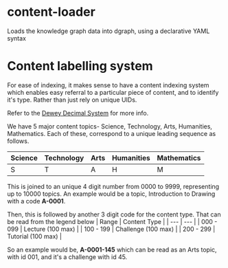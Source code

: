 # content-loader
Loads the knowledge graph data into dgraph, using a declarative YAML syntax

# Content labelling system
For ease of indexing, it makes sense to have a content indexing system which enables easy referral to a particular piece of content, and to identify it's type. Rather than just rely on unique UIDs.

Refer to the [Dewey Decimal System](https://en.wikipedia.org/wiki/Dewey_Decimal_Classification) for more info.

We have 5 major content topics- Science, Technology, Arts, Humanities, Mathematics.
Each of these, correspond to a unique leading sequence as follows.

| Science | Technology | Arts | Humanities | Mathematics |
| --- | --- | --- | --- | --- |
| S | T | A | H | M |

This is joined to an unique 4 digit number from 0000 to 9999, representing up to 10000 topics. An example would be a topic, Introduction to Drawing with a code **A-0001**.

Then, this is followed by another 3 digit code for the content type. That can be read from the legend below
| Range | Content Type |
| --- | --- |
| 000 - 099 | Lecture (100 max) |
| 100 - 199 | Challenge (100 max) |
| 200 - 299 | Tutorial (100 max) |

So an example would be, **A-0001-145** which can be read as an Arts topic, with id 001, and it's a challenge with id 45.
